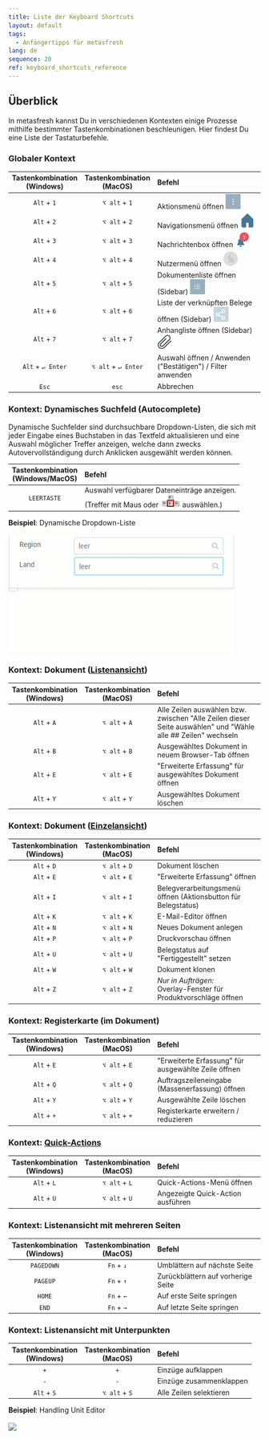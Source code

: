 ```yaml
---
title: Liste der Keyboard Shortcuts
layout: default
tags:
  - Anfängertipps für metasfresh
lang: de
sequence: 20
ref: keyboard_shortcuts_reference
---
```


## Überblick
In metasfresh kannst Du in verschiedenen Kontexten einige Prozesse mithilfe bestimmter Tastenkombinationen beschleunigen. Hier findest Du eine Liste der Tastaturbefehle.

### Globaler Kontext

| Tastenkombination <br> (Windows) | Tastenkombination <br> (MacOS) | Befehl |
| :---: | :---: | :--- |
| `Alt` + `1` | `⌥ alt` + `1` | Aktionsmenü öffnen ![](assets/actionsmenu_WebUI.png) |
| `Alt` + `2` | `⌥ alt` + `2` | Navigationsmenü öffnen ![](assets/Menu_House_WebUI.png) |
| `Alt` + `3` | `⌥ alt` + `3` | Nachrichtenbox öffnen ![](assets/NotificationBell_WebUI.png) |
| `Alt` + `4` | `⌥ alt` + `4` | Nutzermenü öffnen ![](assets/UserMenu_Rabbit_WebUI.png) |
| `Alt` + `5` | `⌥ alt` + `5` | Dokumentenliste öffnen (Sidebar) ![](assets/Sidebar_Icon_WebUI.png) |
| `Alt` + `6` | `⌥ alt` + `6` | Liste der verknüpften Belege öffnen (Sidebar) ![](assets/related_docs_fork.png) |
| `Alt` + `7` | `⌥ alt` + `7` | Anhangliste öffnen (Sidebar) ![](assets/Attachment_clip.png) |
| `Alt` + `↵ Enter` | `⌥ alt` + `↵ Enter` | Auswahl öffnen / Anwenden ("Bestätigen") / Filter anwenden |
| `Esc` | `esc` | Abbrechen |

### Kontext: Dynamisches Suchfeld (Autocomplete)
Dynamische Suchfelder sind durchsuchbare Dropdown-Listen, die sich mit jeder Eingabe eines Buchstaben in das Textfeld aktualisieren und eine Auswahl möglicher Treffer anzeigen, welche dann zwecks Autovervollständigung durch Anklicken ausgewählt werden können.

| Tastenkombination <br> (Windows/MacOS) | Befehl |
| :---: | :--- |
| `LEERTASTE` | Auswahl verfügbarer Dateneinträge anzeigen.<br> (Treffer mit Maus oder ![](assets/Workflow_Auftrag_Bis_Rechnung_WebUI-73797.png) auswählen.) |

**Beispiel**: Dynamische Dropdown-Liste<br><br>
![](assets/Dynamische_Dropdown-Liste.gif)

### Kontext: Dokument ([Listenansicht](Ansichten))

| Tastenkombination <br> (Windows) | Tastenkombination <br> (MacOS) | Befehl |
| :---: | :---: | :--- |
| `Alt` + `A` | `⌥ alt` + `A` | Alle Zeilen auswählen bzw. zwischen "Alle Zeilen dieser Seite auswählen" und "Wähle alle ## Zeilen" wechseln |
| `Alt` + `B` | `⌥ alt` + `B` | Ausgewähltes Dokument in neuem Browser-Tab öffnen |
| `Alt` + `E` | `⌥ alt` + `E` | "Erweiterte Erfassung" für ausgewähltes Dokument öffnen |
| `Alt` + `Y` | `⌥ alt` + `Y` | Ausgewähltes Dokument löschen |

### Kontext: Dokument ([Einzelansicht](Ansichten))

| Tastenkombination <br> (Windows) | Tastenkombination <br> (MacOS) | Befehl |
| :---: | :---: | :--- |
| `Alt` + `D` | `⌥ alt` + `D` | Dokument löschen |
| `Alt` + `E` | `⌥ alt` + `E` | "Erweiterte Erfassung" öffnen |
| `Alt` + `I` | `⌥ alt` + `I` | Belegverarbeitungsmenü öffnen (Aktionsbutton für Belegstatus) |
| `Alt` + `K` | `⌥ alt` + `K` | E-Mail-Editor öffnen |
| `Alt` + `N` | `⌥ alt` + `N` | Neues Dokument anlegen |
| `Alt` + `P` | `⌥ alt` + `P` | Druckvorschau öffnen |
| `Alt` + `U` | `⌥ alt` + `U` | Belegstatus auf "Fertiggestellt" setzen |
| `Alt` + `W` | `⌥ alt` + `W` | Dokument klonen |
| `Alt` + `Z` | `⌥ alt` + `Z` | *Nur in Aufträgen:*<br> Overlay-Fenster für Produktvorschläge öffnen |

### Kontext: Registerkarte (im Dokument)

| Tastenkombination <br> (Windows) | Tastenkombination <br> (MacOS) | Befehl |
| :---: | :---: | :--- |
| `Alt` + `E` | `⌥ alt` + `E` | "Erweiterte Erfassung" für ausgewählte Zeile öffnen |
| `Alt` + `Q` | `⌥ alt` + `Q` | Auftragszeileneingabe (Massenerfassung) öffnen |
| `Alt` + `Y` | `⌥ alt` + `Y` | Ausgewählte Zeile löschen |
| `Alt` + `+` | `⌥ alt` + `+` | Registerkarte erweitern / reduzieren |

### Kontext: [Quick-Actions](AktionStarten)

| Tastenkombination <br> (Windows) | Tastenkombination <br> (MacOS) | Befehl |
| :---: | :---: | :--- |
| `Alt` + `L` | `⌥ alt` + `L` | Quick-Actions-Menü öffnen |
| `Alt` + `U` | `⌥ alt` + `U` | Angezeigte Quick-Action ausführen |

### Kontext: Listenansicht mit mehreren Seiten

| Tastenkombination <br> (Windows) | Tastenkombination <br> (MacOS) | Befehl |
| :---: | :---: | :--- |
| `PAGEDOWN` | `Fn` + `↓` | Umblättern auf nächste Seite |
| `PAGEUP` | `Fn` + `↑` | Zurückblättern auf vorherige Seite |
| `HOME` | `Fn` + `←` | Auf erste Seite springen |
| `END` | `Fn` + `→` | Auf letzte Seite springen |

### Kontext: Listenansicht mit Unterpunkten

| Tastenkombination <br> (Windows) | Tastenkombination <br> (MacOS) | Befehl |
| :---: | :---: | :--- |
| `+` | `+` | Einzüge aufklappen |
| `-` | `-` | Einzüge zusammenklappen |
| `Alt` + `S` | `⌥ alt` + `S` | Alle Zeilen selektieren |

**Beispiel**: Handling Unit Editor<br><br>
![](assets/Listenansicht_aus-einklappen_selektieren.gif)
